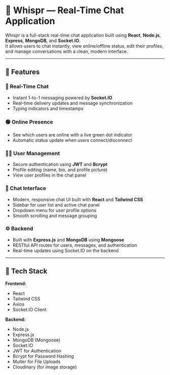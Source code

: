 # 💬 Whispr — Real-Time Chat Application

Whispr is a full-stack real-time chat application built using **React**, **Node.js**, **Express**, **MongoDB**, and **Socket.IO**.  
It allows users to chat instantly, view online/offline status, edit their profiles, and manage conversations with a clean, modern interface.

---

## 🚀 Features

### 👥 Real-Time Chat
- Instant 1-to-1 messaging powered by **Socket.IO**
- Real-time delivery updates and message synchronization
- Typing indicators and timestamps

### 🟢 Online Presence
- See which users are online with a live green dot indicator
- Automatic status update when users connect/disconnect

### 🧑‍💻 User Management
- Secure authentication using **JWT** and **Bcrypt**
- Profile editing (name, bio, and profile picture)
- View user profiles in the chat panel

### 💌 Chat Interface
- Modern, responsive chat UI built with **React** and **Tailwind CSS**
- Sidebar for user list and active chat panel
- Dropdown menu for user profile options
- Smooth scrolling and message grouping

### ⚙️  Backend
- Built with **Express.js** and **MongoDB** using **Mongoose**
- RESTful API routes for users, messages, and authentication
- Real-time updates using Socket.IO on the backend

---

## 🧩 Tech Stack

**Frontend:**
- React
- Tailwind CSS
- Axios
- Socket.IO Client

**Backend:**
- Node.js
- Express.js
- MongoDB (Mongoose)
- Socket.IO
- JWT for Authentication
- Bcrypt for Password Hashing
- Multer for File Uploads
- Cloudinary (for image storage)

